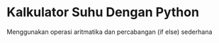 # Kalkulator Suhu Dengan Python

Menggunakan operasi aritmatika dan percabangan (if else) sederhana
